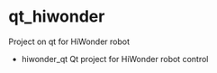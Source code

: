 ﻿# qt_hiwonder
Project on qt for HiWonder robot

- hiwonder_qt
  Qt project for HiWonder robot control
